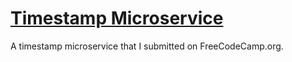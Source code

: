 
# [Timestamp Microservice](https://www.freecodecamp.org/learn/apis-and-microservices/apis-and-microservices-projects/timestamp-microservice)
A timestamp microservice that I submitted on FreeCodeCamp.org.
